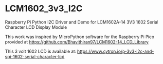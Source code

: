 # LCM1602_3v3_I2C

Raspberry Pi Python I2C Driver and Demo for LCM1602A-14 3V3 1602 Serial Character LCD Display Module

This work was inspired by MicroPython software for the Raspberry Pi Pico provided at https://github.com/Bhavithiran97/LCM1602-14_LCD_Library

This 3 volt 1602 LCD is available at: https://www.cytron.io/p-3v3-i2c-and-spi-1602-serial-character-lcd
